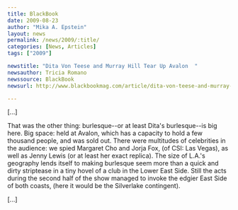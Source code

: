 ```yaml
---
title: BlackBook
date: 2009-08-23
author: "Mika A. Epstein"
layout: news
permalink: /news/2009/:title/
categories: [News, Articles]
tags: ["2009"]

newstitle: "Dita Von Teese and Murray Hill Tear Up Avalon  "
newsauthor: Tricia Romano  
newssource: BlackBook  
newsurl: http://www.blackbookmag.com/article/dita-von-teese-and-murray-hill-tear-up-avalon/9416  

---
```


[...]

That was the other thing: burlesque--or at least Dita's burlesque--is big here. Big space: held at Avalon, which has a capacity to hold a few thousand people, and was sold out. There were multitudes of celebrities in the audience: we spied Margaret Cho and Jorja Fox, (of CSI: Las Vegas), as well as Jenny Lewis (or at least her exact replica). The size of L.A.'s geography lends itself to making burlesque seem more than a quick and dirty striptease in a tiny hovel of a club in the Lower East Side. Still the acts during the second half of the show managed to invoke the edgier East Side of both coasts, (here it would be the Silverlake contingent).

[...]  
